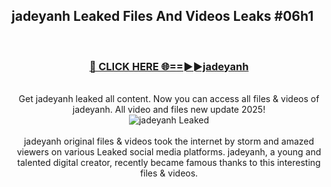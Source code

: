 ## jadeyanh Leaked Files And Videos Leaks #06h1
<br>
<div align="center">
<h3><a href="https://watchclip.my.id/jadeyanh" rel="nofollow">🔴 CLICK HERE 🌐==►►jadeyanh</a></h3>
<br>
Get jadeyanh leaked all content. Now you can access all files & videos of jadeyanh. All video and files new update 2025!
<br>
<a href="https://watchclip.my.id/jadeyanh" rel="nofollow" data-target="animated-image.originalLink"><img src="https://i.ibb.co.com/WyWwxjT/player-gif2.gif" alt="jadeyanh Leaked" style="max-width: 100%; display: inline-block;" data-target="animated-image.originalImage"></a>
<br><br>
jadeyanh original files & videos took the internet by storm and amazed viewers on various Leaked social media platforms. jadeyanh, a young and talented digital creator, recently became famous thanks to this interesting files & videos.
</div>
<br>